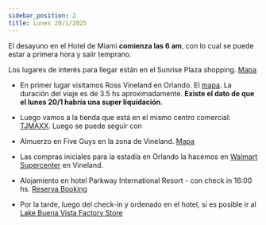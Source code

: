 ```yaml
---
sidebar_position: 2
title: Lunes 20/1/2025
---
```


El desayuno en el Hotel de Miami **comienza las 6 am**, con lo cual se puede estar a primera hora y salir temprano.

Los lugares de interés para llegar están en el Sunrise Plaza shopping. [Mapa](https://www.google.com.ar/maps/place/Sunrise+Plaza/@28.3455094,-81.4847748,224m/data=!3m1!1e3!4m14!1m7!3m6!1s0x88dd81bcaf0fb0fd:0x992d44ada81cfa87!2sRoss+Dress+for+Less!8m2!3d28.346248!4d-81.4839701!16s%2Fg%2F11f4xgvypc!3m5!1s0x88dd81a33111075f:0xa26353678e80f47a!8m2!3d28.3459899!4d-81.483869!16s%2Fg%2F11c2k02sqm?entry=ttu&g_ep=EgoyMDI1MDEwMS4wIKXMDSoASAFQAw%3D%3D)

- En primer lugar visitamos Ross Vineland en Orlando. El [mapa](https://www.google.com/maps/dir/La+Quinta+Inn+%26+Suites+by+Wyndham+Ft.+Lauderdale+Plantation,+Peters+Road,+Plantation,+Florida,+EE.+UU./Ross+Dress+for+Less,+Vineland+Road,+Kissimmee,+Florida,+EE.+UU./@27.2226563,-82.1014484,8z/data=!3m1!4b1!4m14!4m13!1m5!1m1!1s0x88d907eca711f993:0x82daf222fe2954f7!2m2!1d-80.2555239!2d26.1067432!1m5!1m1!1s0x88dd81bcaf0fb0fd:0x992d44ada81cfa87!2m2!1d-81.4839701!2d28.346248!3e0?entry=ttu&g_ep=EgoyMDI1MDEwMS4wIKXMDSoASAFQAw%3D%3D). La duración del viaje es de 3.5 hs aproximadamente. **Existe el dato de que el lunes 20/1 habría una super liquidación**.

- Luego vamos a la tienda que está en el mismo centro comercial: [TJMAXX](https://www.google.com/maps/d/edit?mid=1BStM3-ez2I6XyqnPOM93EBoP0xdRJ0M&ll=28.34606736390338%2C-81.48419687660702&z=18). Luego se puede seguir con 

- Almuerzo en Five Guys en la zona de Vineland. [Mapa](https://www.google.com/maps/d/edit?mid=1BStM3-ez2I6XyqnPOM93EBoP0xdRJ0M&ll=28.346029237555037%2C-81.48499911931152&z=18)

- Las compras iniciales para la estadía en Orlando la hacemos en [Walmart Supercenter](https://www.google.com.ar/maps/place/Walmart+Supercenter/@28.3438782,-81.4866523,1198m/data=!3m1!1e3!4m15!1m7!3m6!1s0x88dd81bcaf0fb0fd:0x992d44ada81cfa87!2sRoss+Dress+for+Less!8m2!3d28.346248!4d-81.4839701!16s%2Fg%2F11f4xgvypc!3m6!1s0x88dd81bc6f93e3b1:0x90676a55f681f70f!8m2!3d28.3416355!4d-81.4864226!10e2!16s%2Fm%2F03nzqkn?entry=ttu&g_ep=EgoyMDI1MDEwMS4wIKXMDSoASAFQAw%3D%3D) en Vineland.

- Alojamiento en hotel Parkway International Resort - con check in 16:00 hs. [Reserva Booking](https://secure.booking.com/confirmation.en-gb.html?label=en-ar-booking-desktop-rTcb*Cy6v24clhsl6yt2cgS652828998361%3Apl%3Ata%3Ap1%3Ap2%3Aac%3Aap%3Aneg%3Afi%3Atikwd-65526620%3Alp20026%3Ali%3Adec%3Adm&sid=825e497d325c254d42daaff6a5df8f73&aid=2311236&auth_key=NI4jR56E10oTJtC1&source=mytrips)

- Por la tarde, luego del check-in y ordenado en el hotel, si es posible ir al [Lake Buena Vista Factory Store](https://www.google.com.ar/maps/place/Lake+Buena+Vista+Factory+Stores/@28.3488363,-81.4976551,16.12z/data=!4m22!1m15!4m14!1m5!1m1!1s0x88dd7f41052b1ea3:0x9b885048de04b96e!2m2!1d-81.53439!2d28.336455!1m6!1m2!1s0x88dd81b08910158d:0xb6c2ca365a515f73!2sLake+Buena+Vista+Factory+Stores,+Florida+535,+Orlando,+Florida,+EE.+UU.!2m2!1d-81.4873368!2d28.350379!3e0!3m5!1s0x88dd81b08910158d:0xb6c2ca365a515f73!8m2!3d28.350379!4d-81.4873368!16s%2Fg%2F1wzt35dv?entry=ttu&g_ep=EgoyMDI1MDEwMS4wIKXMDSoASAFQAw%3D%3D)